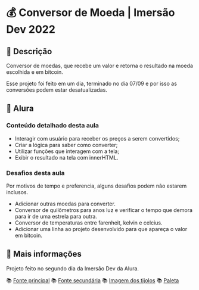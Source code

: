 # 💰 Conversor de Moeda | Imersão Dev 2022

## 📃 Descrição

Conversor de moedas, que recebe um valor e retorna o resultado na moeda escolhida e em bitcoin.

Esse projeto foi feito em um dia, terminado no dia 07/09 e por isso as conversões podem estar desatualizadas.

## 🤿 Alura

### Conteúdo detalhado desta aula

* Interagir com usuário para receber os preços a serem convertidos;
* Criar a lógica para saber como converter;
* Utilizar funções que interagem com a tela;
* Exibir o resultado na tela com innerHTML.

### Desafios desta aula

Por motivos de tempo e preferencia, alguns desafios podem não estarem inclusos.

* Adicionar outras moedas para converter.
* Conversor de quilômetros para anos luz e verificar o tempo que demora para ir de uma estrela para outra.
* Conversor de temperaturas entre farenheit, kelvin e celcius.
* Adicionar uma linha ao projeto desenvolvido para que apareça o valor em bitcoin.

## 📌 Mais informações

Projeto feito no segundo dia da Imersão Dev da Alura.

📚 [Fonte principal](https://fonts.google.com/specimen/Press+Start+2P?preview.text=Super%20Mario&preview.text_type=custom)
📚 [Fonte secundária](https://fonts.google.com/specimen/Silkscreen?preview.text=Super%20Mario&preview.text_type=custom)
📚 [Imagem dos tijolos](https://pixabay.com/pt/vectors/padronizar-super-mario-pixel-art-1929506/)
📚 [Paleta](https://www.canva.com/colors/color-palettes/facing-forward/)